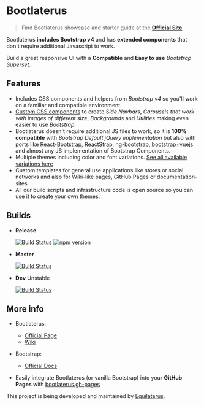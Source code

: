 # Bootlaterus

> Find Bootlaterus showcase and starter guide at the [**Official Site**](https://equilaterus.github.io/bootlaterus/)

Bootlaterus **includes Bootstrap v4** and has **extended components** that don't require additional Javascript to work.

Build a great responsive UI with a **Compatible** and **Easy to use** *Bootstrap Superset*.


## Features

* Includes CSS components and helpers from *Bootstrap v4* so you'll work on a familiar and compatible environment.
* [Custom CSS components](https://github.com/equilaterus/bootlaterus/wiki/Custom-components) to create *Side Navbars*, *Carousels that work with images of different size*, *Backgrounds* and *Utilities* making even easier to use *Bootstrap*. 
* Bootlaterus doesn't require additional JS files to work, so it is **100% compatible** with *Bootstrap Default jQuery implementation* but also with ports like [React-Bootstrap](https://react-bootstrap.github.io/), [ReactStrap](https://reactstrap.github.io/), [ng-bootstrap](https://ng-bootstrap.github.io/#/home), [bootstrap+vuejs](https://bootstrap-vue.js.org/) and almost any JS implementation of Bootstrap Components.
* Multiple themes including color and font variations. [See all available variations here](https://github.com/equilaterus/bootlaterus/wiki/Theme-variations)
* Custom templates for general use applications like stores or social networks and also for Wiki-like pages, GitHub Pages or documentation-sites.
* All our build scripts and infrastructure code is open source so you can use it to create your own themes.


## Builds

* **Release**

  [![Build Status](https://travis-ci.org/equilaterus/bootlaterus.svg?branch=release)](https://travis-ci.org/equilaterus/bootlaterus/branches)  [![npm version](https://badge.fury.io/js/bootlaterus.svg)](https://badge.fury.io/js/bootlaterus)

* **Master**

  [![Build Status](https://travis-ci.org/equilaterus/bootlaterus.svg?branch=master)](https://travis-ci.org/equilaterus/bootlaterus/branches)

* **Dev** Unstable

  [![Build Status](https://travis-ci.org/equilaterus/bootlaterus.svg?branch=dev)](https://travis-ci.org/equilaterus/bootlaterus/branches) 

## More info

* Bootlaterus:
  * [Official Page](https://equilaterus.github.io/bootlaterus/) 
  * [Wiki](https://github.com/equilaterus/bootlaterus/wiki)

* Bootstrap: 
  * [Official Docs](https://getbootstrap.com/docs/4.3/getting-started/introduction/)

* Easily integrate Bootlaterus (or vanilla Bootstrap) into your **GitHub Pages** with [bootlaterus.gh-pages](https://github.com/equilaterus/bootlaterus.gh-pages)

This project is being developed and maintained by [Equilaterus](https://equilaterus.github.io/).

